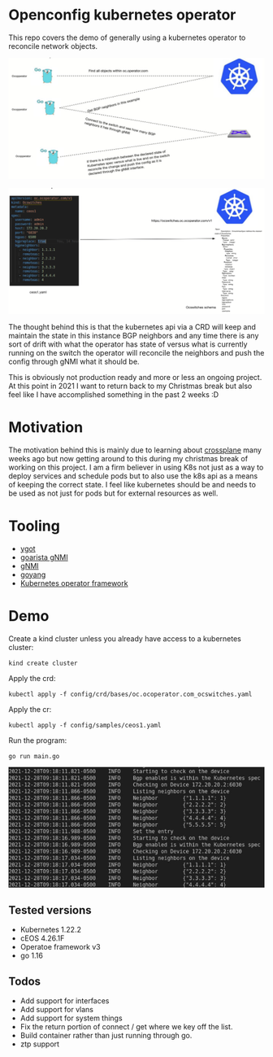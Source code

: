 # Openconfig kubernetes operator

This repo covers the demo of generally using a kubernetes operator to reconcile network objects.

![Alt text](/images/overall.jpg?raw=true "overall")

![Alt text](/images/schema.jpg?raw=true "schema")


The thought behind this is that the kubernetes api via a CRD will keep and maintain the state in this instance BGP neighbors and any time there is any sort of drift with what the operator has state of versus what is currently running on the switch the operator will reconcile the neighbors and push the config through gNMI what it should be.

This is obviously not production ready and more or less an ongoing project.  At this point in 2021 I want to return back to my Christmas break but also feel like I have accomplished something in the past 2 weeks :D


# Motivation

The motivation behind this is mainly due to learning about [crossplane](https://crossplane.io/) many weeks ago but now getting around to this during my christmas break of working on this project.  I am a firm believer in using K8s not just as a way to deploy services and schedule pods but to also use the k8s api as a means of keeping the correct state.  I feel like kubernetes should be and needs to be used as not just for pods but for external resources as well.

# Tooling

 - [ygot](https://github.com/openconfig/ygot)
 - [goarista gNMI](https://github.com/aristanetworks/goarista)
 - [gNMI](https://github.com/openconfig/gnmi)
 - [goyang](https://github.com/openconfig/goyang)
 - [Kubernetes operator framework](https://operatorframework.io/)

 # Demo

Create a kind cluster unless you already have access to a kubernetes cluster:
```
kind create cluster
```

Apply the crd:
```
kubectl apply -f config/crd/bases/oc.ocoperator.com_ocswitches.yaml
```

Apply the cr:
```
kubectl apply -f config/samples/ceos1.yaml
```

Run the program:
```
go run main.go
```


![Alt text](/images/running.jpg?raw=true "running")


## Tested versions
- Kubernetes 1.22.2
- cEOS 4.26.1F
- Operatoe framework v3
- go 1.16

## Todos
- Add support for interfaces
- Add support for vlans
- Add support for system things
- Fix the return portion of connect / get where we key off the list.
- Build container rather than just running through go.
- ztp support

